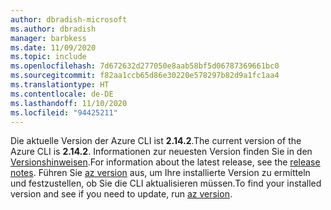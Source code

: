 ```yaml
---
author: dbradish-microsoft
ms.author: dbradish
manager: barbkess
ms.date: 11/09/2020
ms.topic: include
ms.openlocfilehash: 7d672632d277050e8aab58bf5d06787369661bc0
ms.sourcegitcommit: f82aa1ccb65d86e30220e578297b82d9a1fc1aa4
ms.translationtype: HT
ms.contentlocale: de-DE
ms.lasthandoff: 11/10/2020
ms.locfileid: "94425211"
---
```

<span data-ttu-id="787f4-101">Die aktuelle Version der Azure CLI ist __2.14.2__.</span><span class="sxs-lookup"><span data-stu-id="787f4-101">The current version of the Azure CLI is __2.14.2__.</span></span> <span data-ttu-id="787f4-102">Informationen zur neuesten Version finden Sie in den [Versionshinweisen](../release-notes-azure-cli.md).</span><span class="sxs-lookup"><span data-stu-id="787f4-102">For information about the latest release, see the [release notes](../release-notes-azure-cli.md).</span></span> <span data-ttu-id="787f4-103">Führen Sie [az version](/cli/azure/reference-index#az_version) aus, um Ihre installierte Version zu ermitteln und festzustellen, ob Sie die CLI aktualisieren müssen.</span><span class="sxs-lookup"><span data-stu-id="787f4-103">To find your installed version and see if you need to update, run [az version](/cli/azure/reference-index#az_version).</span></span>
